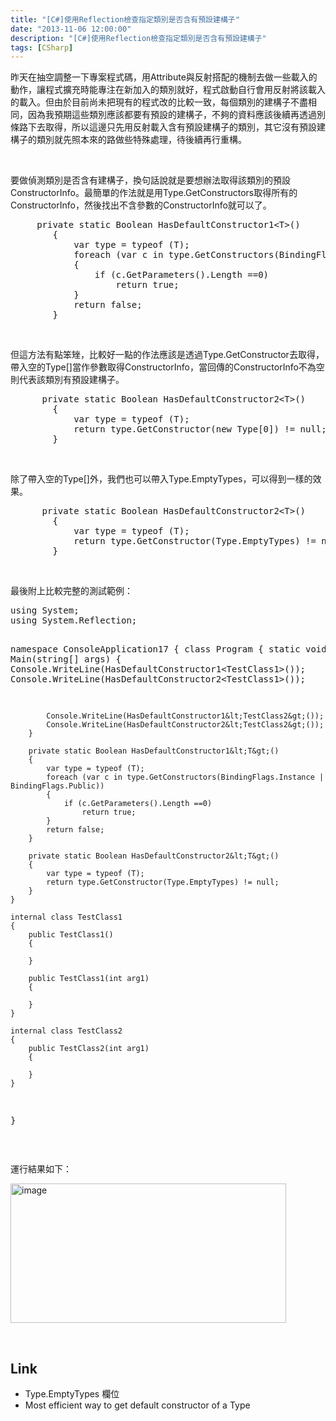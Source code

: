 ```yaml
---
title: "[C#]使用Reflection檢查指定類別是否含有預設建構子"
date: "2013-11-06 12:00:00"
description: "[C#]使用Reflection檢查指定類別是否含有預設建構子"
tags: [CSharp]
---
```


<p>昨天在抽空調整一下專案程式碼，用Attribute與反射搭配的機制去做一些載入的動作，讓程式擴充時能專注在新加入的類別就好，程式啟動自行會用反射將該載入的載入。但由於目前尚未把現有的程式改的比較一致，每個類別的建構子不盡相同，因為我預期這些類別應該都要有預設的建構子，不夠的資料應該後續再透過別條路下去取得，所以這邊只先用反射載入含有預設建構子的類別，其它沒有預設建構子的類別就先照本來的路做些特殊處理，待後續再行重構。</p>  <p> </p>  <p>要做偵測類別是否含有建構子，換句話說就是要想辦法取得該類別的預設ConstructorInfo。最簡單的作法就是用Type.GetConstructors取得所有的ConstructorInfo，然後找出不含參數的ConstructorInfo就可以了。</p>  <div style="padding-bottom: 0px; margin: 0px; padding-left: 0px; padding-right: 0px; display: inline; float: none; padding-top: 0px" id="scid:812469c5-0cb0-4c63-8c15-c81123a09de7:9f938aff-d24c-45bc-b818-9e398b2fbb06" class="wlWriterSmartContent"><pre name="code" class="c#">		private static Boolean HasDefaultConstructor1&lt;T&gt;()
		{
			var type = typeof (T);
			foreach (var c in type.GetConstructors(BindingFlags.Instance | BindingFlags.Public))
			{
				if (c.GetParameters().Length ==0)
					return true;
			}
			return false;
		}</pre></div>

<p> </p>

<p>但這方法有點笨矬，比較好一點的作法應該是透過Type.GetConstructor去取得，帶入空的Type[]當作參數取得ConstructorInfo，當回傳的ConstructorInfo不為空則代表該類別有預設建構子。</p>

<div style="padding-bottom: 0px; margin: 0px; padding-left: 0px; padding-right: 0px; display: inline; float: none; padding-top: 0px" id="scid:812469c5-0cb0-4c63-8c15-c81123a09de7:398cb36f-e63f-4466-b644-ccf1a1906f73" class="wlWriterSmartContent"><pre name="code" class="c#">		private static Boolean HasDefaultConstructor2&lt;T&gt;()
		{
			var type = typeof (T);
			return type.GetConstructor(new Type[0]) != null;
		}</pre></div>

<p> </p>

<p>除了帶入空的Type[]外，我們也可以帶入Type.EmptyTypes，可以得到一樣的效果。</p>

<div style="padding-bottom: 0px; margin: 0px; padding-left: 0px; padding-right: 0px; display: inline; float: none; padding-top: 0px" id="scid:812469c5-0cb0-4c63-8c15-c81123a09de7:9f242dd3-ddcf-4ee2-b29a-b7d5d1531a6b" class="wlWriterSmartContent"><pre name="code" class="c#">		private static Boolean HasDefaultConstructor2&lt;T&gt;()
		{
			var type = typeof (T);
			return type.GetConstructor(Type.EmptyTypes) != null;
		}</pre></div>

<p> </p>

<p>最後附上比較完整的測試範例：</p>

<div style="padding-bottom: 0px; margin: 0px; padding-left: 0px; padding-right: 0px; display: inline; float: none; padding-top: 0px" id="scid:812469c5-0cb0-4c63-8c15-c81123a09de7:73fcebe8-59ac-44ca-bc97-1666cd6d9f79" class="wlWriterSmartContent"><pre name="code" class="c#">using System;
using System.Reflection;

namespace ConsoleApplication17
{
	class Program
	{
		static void Main(string[] args)
		{
			Console.WriteLine(HasDefaultConstructor1&lt;TestClass1&gt;());
			Console.WriteLine(HasDefaultConstructor2&lt;TestClass1&gt;());

			Console.WriteLine(HasDefaultConstructor1&lt;TestClass2&gt;());
			Console.WriteLine(HasDefaultConstructor2&lt;TestClass2&gt;());
		}

		private static Boolean HasDefaultConstructor1&lt;T&gt;()
		{
			var type = typeof (T);
			foreach (var c in type.GetConstructors(BindingFlags.Instance | BindingFlags.Public))
			{
				if (c.GetParameters().Length ==0)
					return true;
			}
			return false;
		}

		private static Boolean HasDefaultConstructor2&lt;T&gt;()
		{
			var type = typeof (T);
			return type.GetConstructor(Type.EmptyTypes) != null;
		}
	}

	internal class TestClass1
	{
		public TestClass1()
		{
				
		}

		public TestClass1(int arg1)
		{
				
		}
	}

	internal class TestClass2
	{
		public TestClass2(int arg1)
		{
				
		}
	}
}</pre></div>

<p> </p>

<p>運行結果如下：</p>

<p><img style="border-bottom: 0px; border-left: 0px; border-top: 0px; border-right: 0px" border="0" alt="image" src="\images\posts8597596-7c07-4d7c-8880-a71a20dabf05\image_thumb.png" width="441" height="223" /> </p>

<p> </p>

<h2>Link</h2>

<ul>
  <li>Type.EmptyTypes 欄位</li>

  <li>Most efficient way to get default constructor of a Type</li>
</ul>
